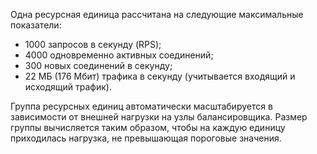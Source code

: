 Одна ресурсная единица рассчитана на следующие максимальные показатели:

* 1000 запросов в секунду (RPS);
* 4000 одновременно активных соединений;
* 300 новых соединений в секунду;
* 22 МБ (176 Мбит) трафика в секунду (учитывается входящий и исходящий трафик).

Группа ресурсных единиц автоматически масштабируется в зависимости от внешней нагрузки на узлы балансировщика. Размер группы вычисляется таким образом, чтобы на каждую единицу приходилась нагрузка, не превышающая пороговые значения.
